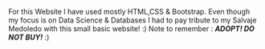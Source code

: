 For this Website I have used mostly HTML,CSS & Bootstrap. Even though my focus is on Data Science & Databases I had to pay tribute to my Salvaje Medoledo with this small basic website! :) 
Note to remember : ***ADOPT! DO NOT BUY!*** :)
